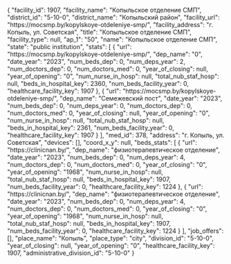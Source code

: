 {
    "facility_id": 1907,
    "facility_name": "Копыльское отделение СМП",
    "district_id": "5-10-0",
    "district_name": "Копыльский район",
    "facility_url": "https:\/\/mocsmp.by\/kopylskoye-otdeleniye-smp\/",
    "facility_address": "г. Копыль, ул. Советская",
    "title": "Копыльское отделение СМП",
    "facility_type": null,
    "ap_1": "50",
    "name": "Копыльское отделение СМП",
    "state": "public institution",
    "stats": [
        {
            "url": "https:\/\/mocsmp.by\/kopylskoye-otdeleniye-smp\/",
            "dep_name": "0",
            "date_year": "2023",
            "num_beds_dep": 0,
            "num_deps_year": 2,
            "num_doctors_dep": 0,
            "num_doctors_med": 0,
            "year_of_closing": null,
            "year_of_opening": "0",
            "num_nurse_in_hosp": null,
            "total_nub_staf_hosp": null,
            "beds_in_hospital_key": 2360,
            "num_beds_facility_year": 0,
            "healthcare_facility_key": 1907
        },
        {
            "url": "https:\/\/mocsmp.by\/kopylskoye-otdeleniye-smp\/",
            "dep_name": "Семежевский пост",
            "date_year": "2023",
            "num_beds_dep": 0,
            "num_deps_year": 0,
            "num_doctors_dep": 0,
            "num_doctors_med": 0,
            "year_of_closing": null,
            "year_of_opening": "0",
            "num_nurse_in_hosp": null,
            "total_nub_staf_hosp": null,
            "beds_in_hospital_key": 2361,
            "num_beds_facility_year": 0,
            "healthcare_facility_key": 1907
        }
    ],
    "med_id": 378,
    "address": "г. Копыль, ул. Советская",
    "devices": [],
    "coord_x_y": null,
    "beds_stats": [
        {
            "url": "https:\/\/clinicnan.by\/",
            "dep_name": "физиотерапевтическое отделение",
            "date_year": "2023",
            "num_beds_dep": 0,
            "num_deps_year": 4,
            "num_doctors_dep": 0,
            "num_doctors_med": 0,
            "year_of_closing": "0",
            "year_of_opening": "1968",
            "num_nurse_in_hosp": null,
            "total_nub_staf_hosp": null,
            "beds_in_hospital_key": 1907,
            "num_beds_facility_year": 0,
            "healthcare_facility_key": 1224
        },
        {
            "url": "https:\/\/clinicnan.by\/",
            "dep_name": "физиотерапевтическое отделение",
            "date_year": "2023",
            "num_beds_dep": 0,
            "num_deps_year": 4,
            "num_doctors_dep": 0,
            "num_doctors_med": 0,
            "year_of_closing": "0",
            "year_of_opening": "1968",
            "num_nurse_in_hosp": null,
            "total_nub_staf_hosp": null,
            "beds_in_hospital_key": 1907,
            "num_beds_facility_year": 0,
            "healthcare_facility_key": 1224
        }
    ],
    "job_offers": [],
    "place_name": "Копыль",
    "place_type": "city",
    "division_id": "5-10-0",
    "year_of_closing": null,
    "year_of_opening": "0",
    "healthcare_facility_key": 1907,
    "administrative_division_id": "5-10-0"
}